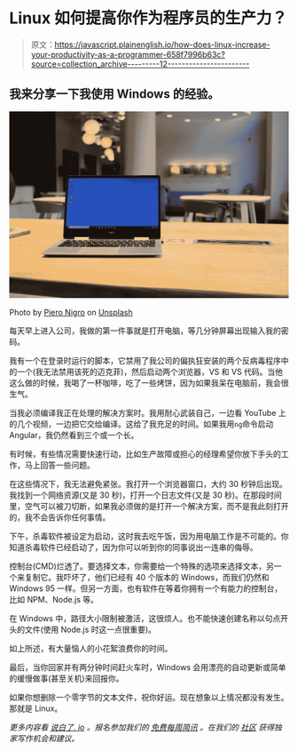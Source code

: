 # Linux 如何提高你作为程序员的生产力？

> 原文：<https://javascript.plainenglish.io/how-does-linux-increase-your-productivity-as-a-programmer-658f7996b63c?source=collection_archive---------12----------------------->

## 我来分享一下我使用 Windows 的经验。

![](img/b5ae4e011b3f32081011c44204094345.png)

Photo by [Piero Nigro](https://unsplash.com/@pieronigro?utm_source=medium&utm_medium=referral) on [Unsplash](https://unsplash.com?utm_source=medium&utm_medium=referral)

每天早上进入公司，我做的第一件事就是打开电脑，等几分钟屏幕出现输入我的密码。

我有一个在登录时运行的脚本，它禁用了我公司的偏执狂安装的两个反病毒程序中的一个(我无法禁用该死的迈克菲)，然后启动两个浏览器，VS 和 VS 代码。当他这么做的时候，我喝了一杯咖啡，吃了一些烤饼，因为如果我呆在电脑前，我会很生气。

当我必须编译我正在处理的解决方案时。我用耐心武装自己，一边看 YouTube 上的几个视频，一边把它交给编译。这给了我充足的时间。如果我用`ng`命令启动 Angular，我仍然看到三个或一个长。

有时候，有些情况需要快速行动，比如生产故障或担心的经理希望你放下手头的工作，马上回答一些问题。

在这些情况下，我无法避免紧张。我打开一个浏览器窗口，大约 30 秒钟后出现。我找到一个网络资源(又是 30 秒)，打开一个日志文件(又是 30 秒)。在那段时间里，空气可以被刀切断，如果我必须做的是打开一个解决方案，而不是我此刻打开的，我不会告诉你任何事情。

下午，杀毒软件被设定为启动，这时我去吃午饭，因为用电脑工作是不可能的。你知道杀毒软件已经启动了，因为你可以听到你的同事说出一连串的侮辱。

控制台(CMD)烂透了。要选择文本，你需要给一个特殊的选项来选择文本，另一个来复制它。我吓坏了，他们已经有 40 个版本的 Windows，而我们仍然和 Windows 95 一样。但另一方面，也有软件在等着你拥有一个有能力的控制台，比如 NPM、Node.js 等。

在 Windows 中，路径大小限制被激活，这很烦人。也不能快速创建名称以句点开头的文件(使用 Node.js 时这一点很重要)。

如上所述，有大量恼人的小花絮浪费你的时间。

最后，当你回家并有两分钟时间赶火车时，Windows 会用漂亮的自动更新或简单的缓慢做事(甚至关机)来回报你。

如果你想删除一个零字节的文本文件，祝你好运。现在想象以上情况都没有发生。那就是 Linux。

*更多内容看* [*说白了. io*](http://plainenglish.io/) *。报名参加我们的* [*免费每周简讯*](http://newsletter.plainenglish.io/) *。在我们的* [*社区*](https://discord.gg/GtDtUAvyhW) *获得独家写作机会和建议。*